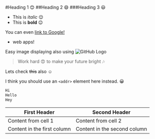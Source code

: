 #Heading 1 :blush:
##Heading 2 :smile:
###Heading 3 :smiley:

- This is *italic* :relieved:
- This is **bold** :wink:

 You can even [link to Google!](http://google.com)
 * web apps!

Easy image displaying also using ![GitHub Logo](/images/logo.png)


> Work hard :heart_eyes:
> to make your future bright :notes: 

Lets check ~~this~~ also :relaxed:

I think you should use an
`<addr>` element here instead. :grinning:
``` sh
Hi
Hello
Hey
```

First Header | Second Header
------------ | -------------
Content from cell 1 | Content from cell 2
Content in the first column | Content in the second column


